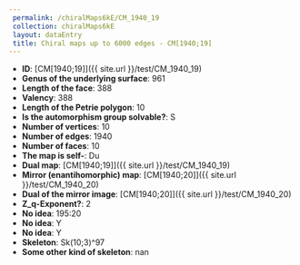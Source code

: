 ```yaml
--- 
 permalink: /chiralMaps6kE/CM_1940_19 
 collection: chiralMaps6kE
 layout: dataEntry
 title: Chiral maps up to 6000 edges - CM[1940;19]
---
```


- **ID**: [CM[1940;19]]({{ site.url }}/test/CM_1940_19)
- **Genus of the underlying surface**: 961
- **Length of the face**: 388
- **Valency**: 388
- **Length of the Petrie polygon**: 10
- **Is the automorphism group solvable?**: S
- **Number of vertices**: 10
- **Number of edges**: 1940
- **Number of faces**: 10
- **The map is self-**: Du
- **Dual map**: [CM[1940;19]]({{ site.url }}/test/CM_1940_19)
- **Mirror (enantihomorphic) map**: [CM[1940;20]]({{ site.url }}/test/CM_1940_20)
- **Dual of the mirror image**: [CM[1940;20]]({{ site.url }}/test/CM_1940_20)
- **Z_q-Exponent?**: 2
- **No idea**:  195:20
- **No idea**: Y
- **No idea**: Y
- **Skeleton**: Sk(10;3)^97
- **Some other kind of skeleton**: nan
